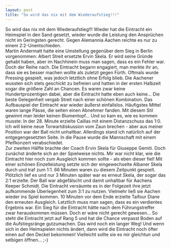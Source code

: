 ```yaml
---
layout: post
title: "So wird das nix mit dem Wiederaufstieg!!!"
---
```


So wird das nix mit dem Wiederaufstieg!!! Wieder hat die Eintracht ein Heimspiel in den Sand gesetzt, wieder wurde die Leistung den Ansprüchen nicht im Geringsten gerecht. Gegen Alemannia Aachen reichte es nur zu einem 2:2-Unentschieden.  
Martin Andermatt hatte eine Umstellung gegenüber dem Sieg in Berlin vorgenommen: Albert Streit ersetzte Ervin Skela. Er wird seine Gründe gehabt haben, aber im Nachhinein muss man sagen, dass es ein Fehler war. Doch der Reihe nach. Die Eintracht begann engagiert, man merkte ihr an, dass sie es besser machen wollte als zuletzt gegen Fürth. Oftmals wurde Pressing gespielt, was jedoch letztlich ohne Erfolg blieb. Die Aachener wussten sich stets geschickt zu befreien und hatten in der ersten Halbzeit sogar die größere Zahl an Chancen. Es waren zwar keine Hundertprozentigen dabei, aber die Eintracht hatte eben auch keine... Die beste Gelegenheit vergab Streit nach einer schönen Kombination. Das Aufbauspiel der Eintracht war wieder äußerst einfallslos. Häufigstes Mittel waren lange Pässe, die selten einen Abnehmer fanden. Mit diesem Stil gewinnt man leider keinen Blumentopf... Und so kam es, wie es kommen musste: In der 28. Minute erzielte Caillas mit einem Distanzschuss das 1:0. Ich will keine neue Torwartdiskussion vom Zaun brechen - aber aus meiner Position war der Ball nicht unhaltbar. Allerdings stand ich natürlich auf der entgegengesetzten Seite. In die Pause wurde die Mannschaft mit einem Pfeifkonzert verabschiedet.  
Zur zweiten Hälfte brachte der Coach Ervin Skela für Giuseppe Gemiti. Doch zunächst änderte sich an der Spielweise nichts. Mir war nicht klar, wie die Eintracht hier noch zum Ausgleich kommen sollte - als eben dieser fiel! Mit einer schönen Einzelleistung setzte sich der eingewechselte Albaner Skela durch und traf zum 1:1. 66 Minuten waren zu diesem Zeitpunkt gespielt. Plötzlich lief es und nur 3 Minuten später war es erneut Skela, der sogar das 2:1 erzielte. Der Ball war abgefälscht und damit unhaltbar für Aachens Keeper Schmidt. Die Eintracht versäumte es in der Folgezeit ihre jetzt aufkommende Überlegenheit zum 3:1 zu nutzen. Vielmehr ließ sie Aachen wieder ins Spiel kommen. 10 Minuten vor dem Ende erzielte Taifour Diane den erneuten Ausgleich. Letztlich muss man sagen, dass es ein verdientes Ergebnis war. Ein Sieg für die Eintracht hätte nach dem Führungstreffer zwar herauskommen müssen. Doch er wäre nicht gerecht gewesen... So steht die Eintracht jetzt auf Rang 5 und hat die Chance verpasst Boden auf die Aufstiegsränge gutzumachen. Das wird noch ein langer Weg! Und wenn sich in den Heimspielen nichts ändert, dann wird die Eintracht noch öfter einen auf den Deckel bekommen! Vielleicht sollte sie es mir gleichtun und selbigen öffnen... ;-)
